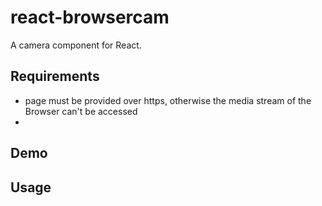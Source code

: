 # react-browsercam

A camera component for React.

## Requirements

- page must be provided over https, otherwise the media stream of the Browser can't be accessed
-

## Demo

## Usage

